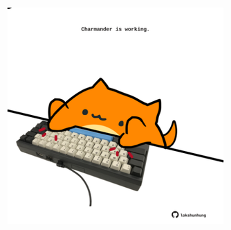 <!-- built at 02/04/2024, 11:00:43 UTC -->
<p align="center">
  <img width="500" height="500" src="./ReadmeImage.svg">
</p>
